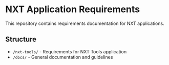 # NXT Application Requirements

This repository contains requirements documentation for NXT applications.

## Structure

- `/nxt-tools/` - Requirements for NXT Tools application
- `/docs/` - General documentation and guidelines